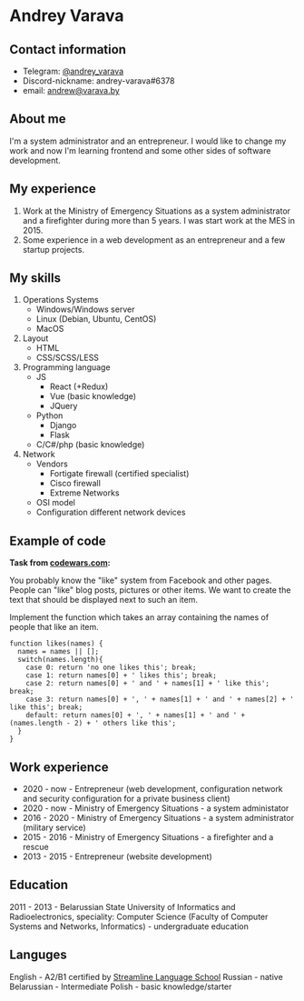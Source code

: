 # Andrey Varava

## Contact information

* Telegram: [@andrey_varava](https://t.me/andrey_varava)
* Discord-nickname: andrey-varava#6378
* email: andrew@varava.by

## About me

I'm a system administrator and an entrepreneur. I would like to change my work and now I'm learning frontend and some other sides of software development.

## My experience

1. Work at the Ministry of Emergency Situations as a system administrator and a firefighter during more than 5 years. I was start work at the MES in 2015.
2. Some experience in a web development as an entrepreneur and a few startup projects.

## My skills

1. Operations Systems
    + Windows/Windows server
    + Linux (Debian, Ubuntu, CentOS)
    + MacOS
2. Layout
    + HTML
    + CSS/SCSS/LESS
3. Programming language
    + JS
        - React (+Redux)
        - Vue (basic knowledge)
        - JQuery
    + Python
        - Django
        - Flask
    + C/C#/php (basic knowledge)
4. Network
    + Vendors
        - Fortigate firewall (certified specialist)
        - Cisco firewall
        - Extreme Networks
    + OSI model
    + Configuration different network devices

## Example of code

**Task from [codewars.com](https://codewars.com):**

You probably know the "like" system from Facebook and other pages. People can "like" blog posts, pictures or other items. We want to create the text that should be displayed next to such an item.

Implement the function which takes an array containing the names of people that like an item. 


```
function likes(names) {
  names = names || [];
  switch(names.length){
    case 0: return 'no one likes this'; break;
    case 1: return names[0] + ' likes this'; break;
    case 2: return names[0] + ' and ' + names[1] + ' like this'; break;
    case 3: return names[0] + ', ' + names[1] + ' and ' + names[2] + ' like this'; break;
    default: return names[0] + ', ' + names[1] + ' and ' + (names.length - 2) + ' others like this';
  }
}
```

## Work experience

+ 2020 - now - Entrepreneur (web development, configuration network and security configuration for a private business client)
+ 2020 - now - Ministry of Emergency Situations - a system administator
+ 2016 - 2020 - Ministry of Emergency Situations - a system administrator (military service)
+ 2015 - 2016 - Ministry of Emergency Situations - a firefighter and a rescue
+ 2013 - 2015 - Entrepreneur (website development)

## Education

2011 - 2013 - Belarussian State University of Informatics and Radioelectronics, speciality: Computer Science (Faculty of Computer Systems and Networks, Informatics) - undergraduate education

## Languges

English - A2/B1 certified by [Streamline Language School](https://str.by)
Russian - native
Belarussian - Intermediate
Polish - basic knowledge/starter